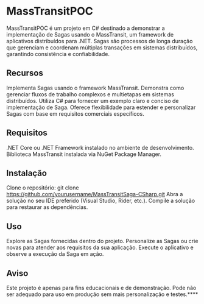 # MassTransitPOC
MassTransitPOC é um projeto em C# destinado a demonstrar a implementação de Sagas usando o MassTransit, um framework de aplicativos distribuídos para .NET. Sagas são processos de longa duração que gerenciam e coordenam múltiplas transações em sistemas distribuídos, garantindo consistência e confiabilidade.

## Recursos
Implementa Sagas usando o framework MassTransit.
Demonstra como gerenciar fluxos de trabalho complexos e multietapas em sistemas distribuídos.
Utiliza C# para fornecer um exemplo claro e conciso de implementação de Saga.
Oferece flexibilidade para estender e personalizar Sagas com base em requisitos comerciais específicos.

## Requisitos
.NET Core ou .NET Framework instalado no ambiente de desenvolvimento.
Biblioteca MassTransit instalada via NuGet Package Manager.

## Instalação
Clone o repositório: git clone https://github.com/yourusername/MassTransitSaga-CSharp.git
Abra a solução no seu IDE preferido (Visual Studio, Rider, etc.).
Compile a solução para restaurar as dependências.

## Uso
Explore as Sagas fornecidas dentro do projeto.
Personalize as Sagas ou crie novas para atender aos requisitos da sua aplicação.
Execute o aplicativo e observe a execução da Saga em ação.

## Aviso
Este projeto é apenas para fins educacionais e de demonstração. Pode não ser adequado para uso em produção sem mais personalização e testes.****
